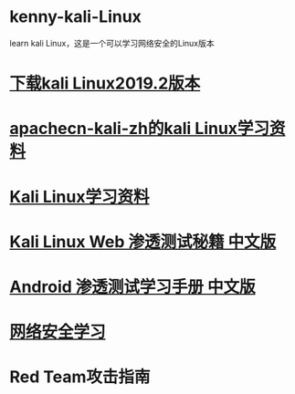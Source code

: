# kenny-kali-Linux
learn kali Linux，这是一个可以学习网络安全的Linux版本
# <a href="http://old.kali.org/kali-images/kali-2019.2/">下载kali Linux2019.2版本</a>
# <a href="https://github.com/apachecn/apachecn-kali-zh">apachecn-kali-zh的kali Linux学习资料</a>
# <a href="https://github.com/ckjbug/kali-Linux-learning">Kali Linux学习资料</a>
# <a href="https://github.com/apachecn/kali-linux-web-pentest-cookbook-zh">Kali Linux Web 渗透测试秘籍 中文版</a>
# <a href="https://gitee.com/wizardforcel/lpad-zh">Android 渗透测试学习手册 中文版</a>
# <a href="https://github.com/CHYbeta/Web-Security-Learning">网络安全学习</a>
# <a hred="https://github.com/Al1ex/Red-Team">Red Team攻击指南</a>
